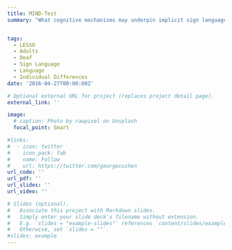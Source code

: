 ```yaml
---
title: MIND-Test
summary: "What cognitive mechanisms may underpin implicit sign language learning in hearing, Deaf, and CODA adults? Here, we study everything from motor learning to working memory, statistical learning to vocabulary mapping, to determine the factors that most significantly modulate one's ability to extract and map novel signs from context. \n Major contributions: \n Supervise assessment programming, piloting, and refining, created full project pipeline; lead recruitment and administration, particularly of more challenging populations such as Deaf individuals and CODAs."


tags:
  - LESSO
  - Adults
  - Deaf
  - Sign Language
  - Language
  - Individual Differences
date: '2016-04-27T00:00:00Z'

# Optional external URL for project (replaces project detail page).
external_link: ''

image:
  # caption: Photo by rawpixel on Unsplash
  focal_point: Smart

#links:
#  - icon: twitter
#    icon_pack: fab
#    name: Follow
#    url: https://twitter.com/georgecushen
url_code: ''
url_pdf: ''
url_slides: ''
url_video: ''

# Slides (optional).
#   Associate this project with Markdown slides.
#   Simply enter your slide deck's filename without extension.
#   E.g. `slides = "example-slides"` references `content/slides/example-slides.md`.
#   Otherwise, set `slides = ""`.
#slides: example
---
```


